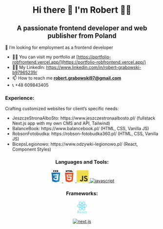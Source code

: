 <h1 align='center'>Hi there 👋 I'm Robert 🙋‍♂️</h1> 
<h2 align="center" marginBottom='32px'>A passionate frontend developer and web publisher from Poland</h2>

🤝 I’m looking for employment as a frontend developer
- 👨‍💻 You can visit my portfolio at [https://portfolio-robfrontend.vercel.app/](https://portfolio-robfrontend.vercel.app/)
- 👨‍🏫 My LinkedIn: https://www.linkedin.com/in/robert-grabowski-b97965239/
- 📫 How to reach me **robert.grabowski97@gmail.com**
- 📞 +48 609843405

<h3 >Experience:</h3>
<p> Crafting customized websites
for client’s specific needs:</p>
<ul>
   <li>JeszczeStronaAlboSto: https://www.jeszczestronaalbosto.pl/ (fullstack Next.js app with my own CMS and API, Tailwind)</li>
  <li>BalanceBook: https://www.balancebook.pl/ (HTML, CSS, Vanilla JS)</li>
  <li>RobsonFotobudka: https://robson-fotobudka360.pl/ (HTML, CSS, Vanilla JS)</li>
  <li>BicepsLegionowo: https://www.odzywki-legionowo.pl/ (React, Component Styles)</li>
</ul>


<h3 align="center">Languages and Tools:</h3>
<p align="center"> <a href="https://www.w3schools.com/css/" target="_blank" rel="noreferrer"> <img src="https://raw.githubusercontent.com/devicons/devicon/master/icons/css3/css3-original-wordmark.svg" alt="css3" width="40" height="40"/> </a> <a href="https://www.w3.org/html/" target="_blank" rel="noreferrer"> <img src="https://raw.githubusercontent.com/devicons/devicon/master/icons/html5/html5-original-wordmark.svg" alt="html5" width="40" height="40"/> </a> <a href="https://developer.mozilla.org/en-US/docs/Web/JavaScript" target="_blank" rel="noreferrer"> <img src="https://raw.githubusercontent.com/devicons/devicon/master/icons/javascript/javascript-original.svg" alt="javascript" width="40" height="40"/> </a> <a href="https://tailwindcss.com/" target="_blank" rel="noreferrer"> <img src="https://w7.pngwing.com/pngs/293/485/png-transparent-tailwind-css-hd-logo.png" alt="javascript" width="40" height="40"/> </a> </p>
<h3 align="center">Frameworks:</h3>
<p align='center'><a href="https://reactjs.org/" target="_blank" rel="noreferrer" > <img src="https://raw.githubusercontent.com/devicons/devicon/master/icons/react/react-original-wordmark.svg" alt="react" width="40" height="40"/> </a> </p>
<p align='center'><a href="https://nextjs.org/" target="_blank" rel="noreferrer" > <img src="https://www.datocms-assets.com/98835/1684410508-image-7.png" alt="next.js" width="40" height="40"/> </a> </p>





